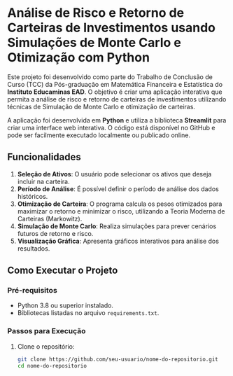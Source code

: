 # Análise de Risco e Retorno de Carteiras de Investimentos usando Simulações de Monte Carlo e Otimização com Python

Este projeto foi desenvolvido como parte do Trabalho de Conclusão de Curso (TCC) da Pós-graduação em Matemática Financeira e Estatística do **Instituto Educaminas EAD**. O objetivo é criar uma aplicação interativa que permita a análise de risco e retorno de carteiras de investimentos utilizando técnicas de Simulação de Monte Carlo e otimização de carteiras.

A aplicação foi desenvolvida em **Python** e utiliza a biblioteca **Streamlit** para criar uma interface web interativa. O código está disponível no GitHub e pode ser facilmente executado localmente ou publicado online.

## **Funcionalidades**

1. **Seleção de Ativos**: O usuário pode selecionar os ativos que deseja incluir na carteira.
2. **Período de Análise**: É possível definir o período de análise dos dados históricos.
3. **Otimização de Carteira**: O programa calcula os pesos otimizados para maximizar o retorno e minimizar o risco, utilizando a Teoria Moderna de Carteiras (Markowitz).
4. **Simulação de Monte Carlo**: Realiza simulações para prever cenários futuros de retorno e risco.
5. **Visualização Gráfica**: Apresenta gráficos interativos para análise dos resultados.

## **Como Executar o Projeto**

### **Pré-requisitos**

- Python 3.8 ou superior instalado.
- Bibliotecas listadas no arquivo `requirements.txt`.

### **Passos para Execução**

1. Clone o repositório:
   ```bash
   git clone https://github.com/seu-usuario/nome-do-repositorio.git
   cd nome-do-repositorio